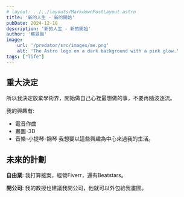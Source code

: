 ```yaml
---
# layout: ../../layouts/MarkdownPostLayout.astro
title: '新的人生 - 新的開始'
pubDate: 2024-12-18
description: '新的人生 - 新的開始'
author: '蘇昱融'
image:
    url: '/predator/src/images/me.png'
    alt: 'The Astro logo on a dark background with a pink glow.'
tags: ["life"]
---
```


## 重大決定

所以我決定放棄學術界，開始做自己心裡最想做的事，不要再隨波逐流。

我的興趣有:
* 電音作曲
* 畫圖-3D
* 音樂-小提琴-鋼琴
我想要以這些興趣為中心來過我的生活。

## 未來的計劃

**自由業**: 我打算接案，經營Fiverr，還有Beatstars。

**開公司**: 我的教授也建議我開公司，他就可以外包給我畫圖。


<!-- 2. **Making Pages**: I then learned how to make pages by creating new `.astro` files and placing them in the `src/pages/` folder.

3. **Making Blog Posts**: This is my first blog post! I now have Astro pages and Markdown posts!

## What's next

I will finish the Astro tutorial, and then keep adding more posts. Watch this space for more to come. -->